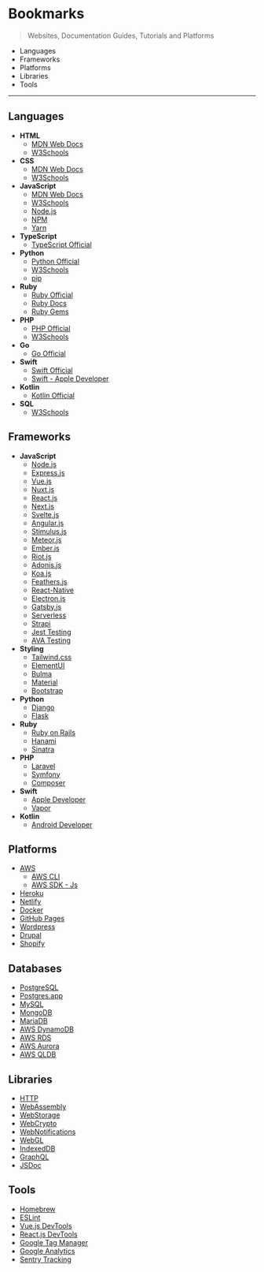 # Bookmarks

> Websites, Documentation Guides, Tutorials and Platforms

* Languages
* Frameworks
* Platforms
* Libraries
* Tools

---

## Languages
* **HTML**
  * [MDN Web Docs](https://developer.mozilla.org/en-US/docs/Web/HTML)
  * [W3Schools](https://www.w3schools.com/tags/default.asp)
* **CSS**
  * [MDN Web Docs](https://developer.mozilla.org/en-US/docs/Web/CSS)
  * [W3Schools](https://www.w3schools.com/cssref/default.asp)
* **JavaScript**
  * [MDN Web Docs](https://developer.mozilla.org/en-US/docs/Web/JavaScript)
  * [W3Schools](https://www.w3schools.com/jsref/default.asp)
  * [Node.js](https://nodejs.org/en/)
  * [NPM](https://www.npmjs.com/)
  * [Yarn](https://classic.yarnpkg.com/en/)
* **TypeScript**
  * [TypeScript Official](https://www.typescriptlang.org/)
* **Python**
  * [Python Official](https://www.python.org/)
  * [W3Schools](https://www.w3schools.com/python/python_reference.asp)
  * [pip](https://pip.pypa.io/en/stable/)
* **Ruby**
  * [Ruby Official](https://www.ruby-lang.org/en/)
  * [Ruby Docs](https://ruby-doc.com/docs/ProgrammingRuby/)
  * [Ruby Gems](https://rubygems.org/)
* **PHP**
  * [PHP Official](https://www.php.net/)
  * [W3Schools](https://www.w3schools.com/php/php_ref_overview.asp)
* **Go**
  * [Go Official](https://golang.org/)
* **Swift**
  * [Swift Official](https://swift.org/)
  * [Swift - Apple Developer](https://developer.apple.com/swift/)
* **Kotlin**
  * [Kotlin Official](https://kotlinlang.org/)
* **SQL**
  * [W3Schools](https://www.w3schools.com/sql/default.asp)

## Frameworks
* **JavaScript**
  * [Node.js](https://nodejs.org/en/)
  * [Express.js](https://expressjs.com/)
  * [Vue.js](https://vuejs.org/)
  * [Nuxt.js](https://nuxtjs.org/)
  * [React.js](https://reactjs.org/)
  * [Next.js](https://nextjs.org/)
  * [Svelte.js](https://svelte.dev/)
  * [Angular.js](https://angular.io/)
  * [Stimulus.js](https://stimulusjs.org/)
  * [Meteor.js](https://www.meteor.com/)
  * [Ember.js](https://emberjs.com/)
  * [Riot.js](https://riot.js.org/)
  * [Adonis.js](https://adonisjs.com/)
  * [Koa.js](https://koajs.com/)
  * [Feathers.js](https://feathersjs.com/)
  * [React-Native](https://reactnative.dev/)
  * [Electron.js](https://www.electronjs.org/)
  * [Gatsby.js](https://www.gatsbyjs.org/)
  * [Serverless](https://serverless.com/)
  * [Strapi](https://strapi.io/)
  * [Jest Testing](https://jestjs.io/)
  * [AVA Testing](https://github.com/avajs/ava)
* **Styling**
  * [Tailwind.css](https://tailwindcss.com/)
  * [ElementUI](https://element.eleme.io/#/en-US)
  * [Bulma](https://bulma.io/)
  * [Material](https://material.io/)
  * [Bootstrap](https://getbootstrap.com/)
* **Python**
  * [Django](https://www.djangoproject.com/)
  * [Flask](https://flask.palletsprojects.com/en/1.1.x/)
* **Ruby**
  * [Ruby on Rails](https://guides.rubyonrails.org/)
  * [Hanami](https://hanamirb.org/)
  * [Sinatra](http://sinatrarb.com/)
* **PHP**
  * [Laravel](https://laravel.com/)
  * [Symfony](https://symfony.com/)
  * [Composer](https://getcomposer.org/)
* **Swift**
  * [Apple Developer](https://developer.apple.com/)
  * [Vapor](https://vapor.codes/)
* **Kotlin**
  * [Android Developer](https://developer.android.com/)

## Platforms
  * [AWS](https://aws.amazon.com)
    * [AWS CLI](https://aws.amazon.com/cli/)
    * [AWS SDK - Js](https://aws.amazon.com/sdk-for-node-js/)
  * [Heroku](https://heroku.com)
  * [Netlify](https://www.netlify.com/)
  * [Docker](https://www.docker.com/)
  * [GitHub Pages](https://pages.github.com/)
  * [Wordpress](https://wordpress.org/)
  * [Drupal](https://www.drupal.org/)
  * [Shopify](https://www.shopify.com/)

## Databases
  * [PostgreSQL](https://www.postgresql.org/)
  * [Postgres.app](https://postgresapp.com/)
  * [MySQL](https://www.mysql.com/)
  * [MongoDB](https://www.mongodb.com/)
  * [MariaDB](https://mariadb.org/)
  * [AWS DynamoDB](https://aws.amazon.com/dynamodb/)
  * [AWS RDS](https://aws.amazon.com/rds/)
  * [AWS Aurora](https://aws.amazon.com/rds/aurora/)
  * [AWS QLDB](https://aws.amazon.com/qldb/)

## Libraries
  * [HTTP](https://developer.mozilla.org/en-US/docs/Web/HTTP)
  * [WebAssembly](https://webassembly.org/)
  * [WebStorage](https://developer.mozilla.org/en-US/docs/Web/API/Web_Storage_API)
  * [WebCrypto](https://developer.mozilla.org/en-US/docs/Web/API/Web_Crypto_API)
  * [WebNotifications](https://developer.mozilla.org/en-US/docs/Web/API/Notifications_API)
  * [WebGL](https://developer.mozilla.org/en-US/docs/Web/API/WebGL_API)
  * [IndexedDB](https://developer.mozilla.org/en-US/docs/Web/API/IndexedDB_API)
  * [GraphQL](https://graphql.org/)
  * [JSDoc](https://jsdoc.app/)

## Tools
  * [Homebrew](https://brew.sh/)
  * [ESLint](https://eslint.org/)
  * [Vue.js DevTools](https://chrome.google.com/webstore/detail/vuejs-devtools/nhdogjmejiglipccpnnnanhbledajbpd/)
  * [React.js DevTools](https://chrome.google.com/webstore/detail/react-developer-tools/fmkadmapgofadopljbjfkapdkoienihi)
  * [Google Tag Manager](https://tagmanager.google.com/)
  * [Google Analytics](https://analytics.google.com/analytics/web/)
  * [Sentry Tracking](https://sentry.io/welcome/)
